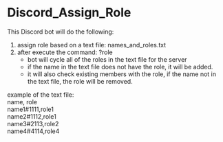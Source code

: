 # Discord_Assign_Role
This Discord bot will do the following: 
1. assign role based on a text file: names_and_roles.txt
2. after execute the command: ?role
   - bot will cycle all of the roles in the text file for the server
   - if the name in the text file does not have the role, it will be added.
   - it will also check existing members with the role, if the name not in the text file, the role will be removed.

example of the text file:<br>
name, role<br>
name1#1111,role1<br>
name2#1112,role1<br>
name3#2113,role2<br>
name4#4114,role4<br>
